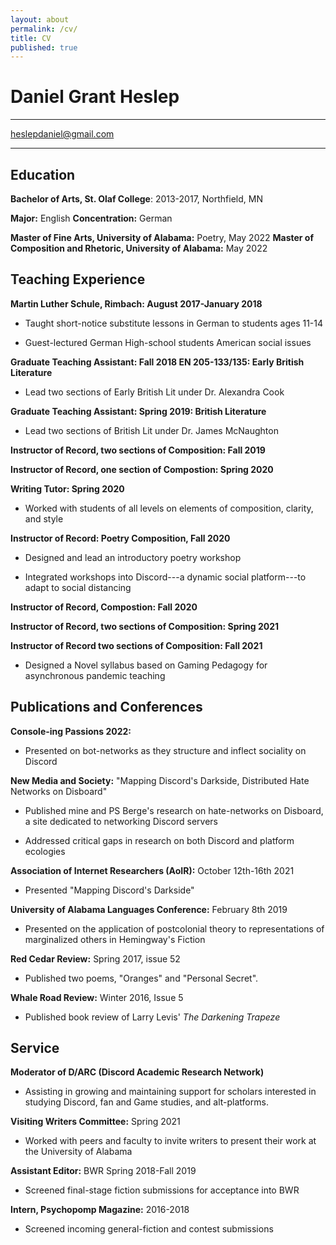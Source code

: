 ```yaml
---
layout: about
permalink: /cv/
title: CV
published: true
---
```


# Daniel Grant Heslep

  -----------------------------------------------------------------------

  <heslepdaniel@gmail.com>
 
  -----------------------------------------------------------------------

## Education

**Bachelor of Arts, St. Olaf College**: 2013-2017, Northfield, MN

**Major:** English **Concentration:** German

**Master of Fine Arts, University of Alabama:** Poetry, May
2022
**Master of Composition and Rhetoric, University of Alabama:** 
May 2022

## Teaching Experience

**Martin Luther Schule, Rimbach: August 2017-January 2018**

-   Taught short-notice substitute lessons in German to students ages
    11-14

-   Guest-lectured German High-school students American social issues

**Graduate Teaching Assistant: Fall 2018 EN 205-133/135: Early British
Literature**

-   Lead two sections of Early British Lit under Dr. Alexandra Cook

**Graduate Teaching Assistant: Spring 2019: British
Literature**

-   Lead two sections of British Lit under Dr. James McNaughton

**Instructor of Record, two sections of Composition:  Fall 2019**

**Instructor of Record, one section of Compostion:  Spring 2020**

**Writing Tutor: Spring 2020**

-   Worked with students of all levels on elements of composition,
    clarity, and style

**Instructor of Record: Poetry Composition, Fall 2020**

-   Designed and lead an introductory poetry workshop

-   Integrated workshops into Discord---a dynamic social platform---to
    adapt to social distancing

**Instructor of Record, Compostion: Fall 2020**

**Instructor of Record, two sections of Composition: Spring 2021**

**Instructor of Record two sections of Composition: Fall 2021**

-   Designed a Novel syllabus based on Gaming Pedagogy for asynchronous pandemic teaching

## Publications and Conferences

**Console-ing Passions 2022:**

-   Presented on bot-networks as they structure and inflect sociality on
    Discord

**New Media and Society:** "Mapping Discord's Darkside, Distributed Hate
Networks on Disboard"

-   Published mine and PS Berge's research on hate-networks on Disboard,
    a site dedicated to networking Discord servers

-   Addressed critical gaps in research on both Discord and platform
    ecologies

**Association of Internet Researchers (AoIR):** October 12th-16th
2021

-   Presented "Mapping Discord's Darkside"

**University of Alabama Languages Conference:** February 8th 2019

-   Presented on the application of postcolonial theory to
    representations of marginalized others in Hemingway's Fiction

**Red Cedar Review:** Spring 2017, issue 52

-   Published two poems, "Oranges" and "Personal Secret".

**Whale Road Review:** Winter 2016, Issue 5

-   Published book review of Larry Levis' *The Darkening Trapeze*

## Service 

**Moderator of D/ARC (Discord Academic Research Network)**

-  Assisting in growing and maintaining support for scholars interested in studying Discord, fan and Game studies, and alt-platforms.

**Visiting Writers Committee:** Spring 2021

-   Worked with peers and faculty to invite writers to present their
    work at the University of Alabama

**Assistant Editor:** BWR Spring 2018-Fall 2019

-   Screened final-stage fiction submissions for acceptance into BWR

**Intern, Psychopomp Magazine:** 2016-2018

-   Screened incoming general-fiction and contest submissions
